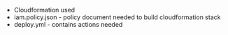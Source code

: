 * Cloudformation used
* iam.policy.json - policy document needed to build cloudformation stack
* deploy.yml - contains actions needed
